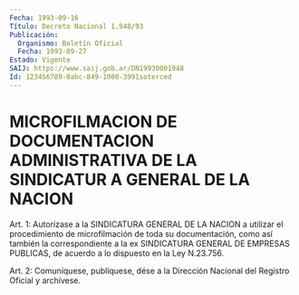 ```yaml
---
Fecha: 1993-09-16
Título: Decreto Nacional 1.948/93
Publicación:
  Organismo: Boletín Oficial
  Fecha: 1993-09-27
Estado: Vigente
SAIJ: https://www.saij.gob.ar/DN19930001948
Id: 123456789-0abc-849-1000-3991soterced
---
```

# MICROFILMACION DE DOCUMENTACION ADMINISTRATIVA DE LA SINDICATUR A GENERAL DE LA NACION

<a id="1"></a>
Art.  1:  Autorízase  a  la SINDICATURA GENERAL DE LA NACION a utilizar el procedimiento de microfilmación de toda su documentación,  como  así  también   la  correspondiente  a  la  ex SINDICATURA  GENERAL  DE  EMPRESAS  PUBLICAS,    de  acuerdo  a  lo dispuesto en la Ley N.23.756.

<a id="2"></a>
Art.  2: Comuníquese, publíquese, dése a la Dirección Nacional del Registro Oficial y archívese.